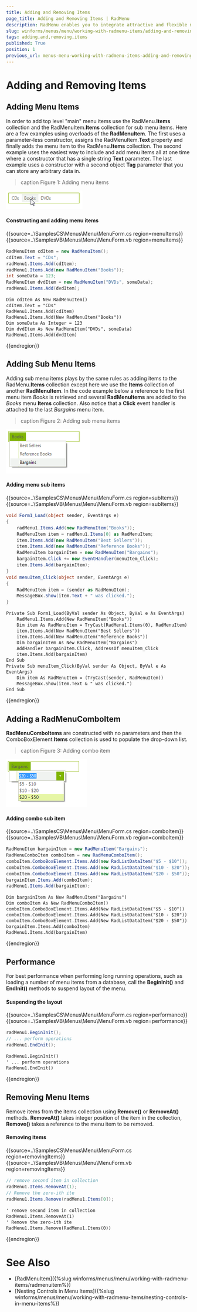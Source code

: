 ```yaml
---
title: Adding and Removing Items
page_title: Adding and Removing Items | RadMenu
description: RadMenu enables you to integrate attractive and flexible menus on Forms within your Windows applications.
slug: winforms/menus/menu/working-with-radmenu-items/adding-and-removing-items
tags: adding,and,removing,items
published: True
position: 1
previous_url: menus-menu-working-with-radmenu-items-adding-and-removing-items
---
```


# Adding and Removing Items

## Adding Menu Items

In order to add top level "main" menu items use the RadMenu.__Items__ collection and the RadMenuItem.__Items__ collection for sub menu items. Here are a few examples using overloads of the __RadMenuItem__. The first uses a parameter-less constructor, assigns the RadMenuItem.__Text__ property and finally adds the menu item to the RadMenu.__Items__ collection. The second example uses the easiest way to include and add menu items all at one time where a constructor that has a single string __Text__ parameter. The last example uses a constructor with a second object __Tag__ parameter that you can store any arbitrary data in.

>caption Figure 1: Adding menu items

![menus-menu-working-with-radmenu-items-adding-and-removing-items 001](images/menus-menu-working-with-radmenu-items-adding-and-removing-items001.png)

#### Constructing and adding menu items

{{source=..\SamplesCS\Menus\Menu\MenuForm.cs region=menuItems}} 
{{source=..\SamplesVB\Menus\Menu\MenuForm.vb region=menuItems}} 

````C#
RadMenuItem cdItem = new RadMenuItem();
cdItem.Text = "CDs";
radMenu1.Items.Add(cdItem);
radMenu1.Items.Add(new RadMenuItem("Books"));
int someData = 123;
RadMenuItem dvdItem = new RadMenuItem("DVDs", someData);
radMenu1.Items.Add(dvdItem);

````
````VB.NET
Dim cdItem As New RadMenuItem()
cdItem.Text = "CDs"
RadMenu1.Items.Add(cdItem)
RadMenu1.Items.Add(New RadMenuItem("Books"))
Dim someData As Integer = 123
Dim dvdItem As New RadMenuItem("DVDs", someData)
RadMenu1.Items.Add(dvdItem)

````

{{endregion}} 

## Adding Sub Menu Items

Adding sub menu items plays by the same rules as adding items to the RadMenu.__Items__ collection except here we use the **Items** collection of another __RadMenuItem__. In the code example below a reference to the first menu item *Books* is retrieved and several __RadMenuItems__ are added to the *Books* menu __Items__ collection. Also notice that a **Click** event handler is attached to the last *Bargains* menu item.

>caption Figure 2: Adding sub menu items

![menus-menu-working-with-radmenu-items-adding-and-removing-items 002](images/menus-menu-working-with-radmenu-items-adding-and-removing-items002.png)

#### Adding menu sub items

{{source=..\SamplesCS\Menus\Menu\MenuForm.cs region=subItems}} 
{{source=..\SamplesVB\Menus\Menu\MenuForm.vb region=subItems}} 

````C#
void Form1_Load(object sender, EventArgs e)
{
    radMenu1.Items.Add(new RadMenuItem("Books"));
    RadMenuItem item = radMenu1.Items[0] as RadMenuItem;
    item.Items.Add(new RadMenuItem("Best Sellers"));
    item.Items.Add(new RadMenuItem("Reference Books"));
    RadMenuItem bargainItem = new RadMenuItem("Bargains");
    bargainItem.Click += new EventHandler(menuItem_Click);
    item.Items.Add(bargainItem);
}
void menuItem_Click(object sender, EventArgs e)
{
    RadMenuItem item = (sender as RadMenuItem);
    MessageBox.Show(item.Text + " was clicked.");
}

````
````VB.NET
Private Sub Form1_Load(ByVal sender As Object, ByVal e As EventArgs)
    RadMenu1.Items.Add(New RadMenuItem("Books"))
    Dim item As RadMenuItem = TryCast(RadMenu1.Items(0), RadMenuItem)
    item.Items.Add(New RadMenuItem("Best Sellers"))
    item.Items.Add(New RadMenuItem("Reference Books"))
    Dim bargainItem As New RadMenuItem("Bargains")
    AddHandler bargainItem.Click, AddressOf menuItem_Click
    item.Items.Add(bargainItem)
End Sub
Private Sub menuItem_Click(ByVal sender As Object, ByVal e As EventArgs)
    Dim item As RadMenuItem = (TryCast(sender, RadMenuItem))
    MessageBox.Show(item.Text & " was clicked.")
End Sub

````

{{endregion}} 

## Adding a RadMenuComboItem

**RadMenuComboItems** are constructed with no parameters and then the ComboBoxElement.__Items__ collection is used to populate the drop-down list.

>caption Figure 3: Adding combo item

![menus-menu-working-with-radmenu-items-adding-and-removing-items 003](images/menus-menu-working-with-radmenu-items-adding-and-removing-items003.png)

#### Adding combo sub item

{{source=..\SamplesCS\Menus\Menu\MenuForm.cs region=comboItem}} 
{{source=..\SamplesVB\Menus\Menu\MenuForm.vb region=comboItem}} 

````C#
RadMenuItem bargainItem = new RadMenuItem("Bargains");
RadMenuComboItem comboItem = new RadMenuComboItem();
comboItem.ComboBoxElement.Items.Add(new RadListDataItem("$5 - $10"));
comboItem.ComboBoxElement.Items.Add(new RadListDataItem("$10 - $20"));
comboItem.ComboBoxElement.Items.Add(new RadListDataItem("$20 - $50"));
bargainItem.Items.Add(comboItem);
radMenu1.Items.Add(bargainItem);

````
````VB.NET
Dim bargainItem As New RadMenuItem("Bargains")
Dim comboItem As New RadMenuComboItem()
comboItem.ComboBoxElement.Items.Add(New RadListDataItem("$5 - $10"))
comboItem.ComboBoxElement.Items.Add(New RadListDataItem("$10 - $20"))
comboItem.ComboBoxElement.Items.Add(New RadListDataItem("$20 - $50"))
bargainItem.Items.Add(comboItem)
RadMenu1.Items.Add(bargainItem)

````

{{endregion}} 

## Performance

For best performance when performing long running operations, such as loading a number of menu items from a database, call the __BeginInit()__ and __EndInit()__ methods to suspend layout of the menu. 

#### Suspending the layout

{{source=..\SamplesCS\Menus\Menu\MenuForm.cs region=performance}} 
{{source=..\SamplesVB\Menus\Menu\MenuForm.vb region=performance}} 

````C#
radMenu1.BeginInit();
// ... perform operations
radMenu1.EndInit();

````
````VB.NET
RadMenu1.BeginInit()
' ... perform operations
RadMenu1.EndInit()

````

{{endregion}}

## Removing Menu Items

Remove items from the items collection using __Remove()__ or __RemoveAt()__ methods. __RemoveAt()__ takes integer position of the item in the collection, __Remove()__ takes a reference to the menu item to be removed.

#### Removing items

{{source=..\SamplesCS\Menus\Menu\MenuForm.cs region=removingItems}} 
{{source=..\SamplesVB\Menus\Menu\MenuForm.vb region=removingItems}} 

````C#
// remove second item in collection
radMenu1.Items.RemoveAt(1);
// Remove the zero-ith ite
radMenu1.Items.Remove(radMenu1.Items[0]);

````
````VB.NET
' remove second item in collection
RadMenu1.Items.RemoveAt(1)
' Remove the zero-ith ite
RadMenu1.Items.Remove(RadMenu1.Items(0))

````

{{endregion}}

# See Also

* [RadMenuItem]({%slug winforms/menus/menu/working-with-radmenu-items/radmenuitem%})
* [Nesting Controls in Menu Items]({%slug winforms/menus/menu/working-with-radmenu-items/nesting-controls-in-menu-items%})	 